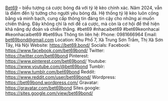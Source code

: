 <a href="https://bet69.bond/">Bet69</a> – biểu tượng cá cược bóng đá với tỷ lệ kèo chính xác. Năm 2024, vẫn là điểm đến lý tưởng cho người yêu bóng đá. Hệ thống tỷ lệ kèo luôn công bằng và minh bạch, cung cấp thông tin đáng tin cậy cho những ai muốn chiến thắng. Đây không chỉ là nơi để cá cược, mà còn là cơ hội để thể hiện khả năng dự đoán và chiến thắng.
#bet69 #nhacaibet69 #bet69keonhacai #keonhacaibet69 #bet69us
Thông tin liên hệ:
Phone: 0981666964
Email: bet69bond@gmail.com
Location: Khu Phố 7, Xã Trung Sơn Trầm, Thị Xã Sơn Tây, Hà Nội
Website: <a href="https://bet69.bond/">https://bet69.bond/</a>
Socials:
Facebook: <a href="https://www.facebook.com/bet69bond/">https://www.facebook.com/bet69bond/</a>
Twitter: <a href="https://twitter.com/bet69bond">https://twitter.com/bet69bond</a>
Pinterest: <a href="https://www.pinterest.com/bet69bond/">https://www.pinterest.com/bet69bond/</a>
Youtube: <a href="https://www.youtube.com/@bet69bond">https://www.youtube.com/@bet69bond</a>
Tumblr: <a href="https://www.tumblr.com/bet69bond">https://www.tumblr.com/bet69bond</a>
Reddit: <a href="https://www.reddit.com/user/bet69bond/">https://www.reddit.com/user/bet69bond/</a>
Wordpress: <a href="https://bet69bond.wordpress.com/">https://bet69bond.wordpress.com/</a>
Gravatar: <a href="https://gravatar.com/bet69bond">https://gravatar.com/bet69bond</a>
Sites.google: <a href="https://sites.google.com/view/bet69bond/">https://sites.google.com/view/bet69bond/</a>